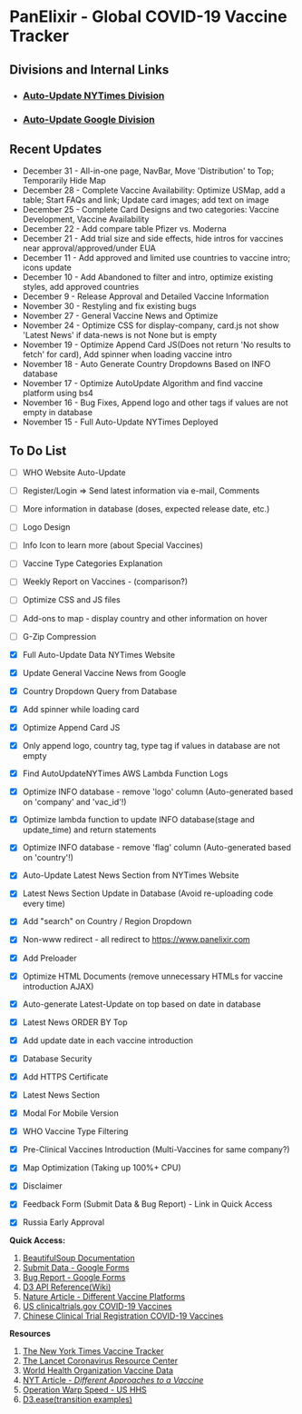 # PanElixir - Global COVID-19 Vaccine Tracker

## **Divisions and Internal Links**
+ ### [Auto-Update NYTimes Division](https://github.com/tonyliunyc/panelixir/tree/AutoUpdateNYTimes)
+ ### [Auto-Update Google Division](https://github.com/tonyliunyc/panelixir/tree/AutoUpdateGoogle)

## **Recent Updates**
+ December 31 - All-in-one page, NavBar, Move 'Distribution' to Top; Temporarily Hide Map
+ December 28 - Complete Vaccine Availability: Optimize USMap, add a table; Start FAQs and link; Update card images; add text on image
+ December 25 - Complete Card Designs and two categories: Vaccine Development, Vaccine Availability
+ December 22 - Add compare table Pfizer vs. Moderna
+ December 21 - Add trial size and side effects, hide intros for vaccines near approval/approved/under EUA
+ December 11 - Add approved and limited use countries to vaccine intro; icons update
+ December 10 - Add Abandoned to filter and intro, optimize existing styles, add approved countries
+ December 9 - Release Approval and Detailed Vaccine Information
+ November 30 - Restyling and fix existing bugs
+ November 27 - General Vaccine News and Optimize
+ November 24 - Optimize CSS for display-company, card.js not show 'Latest News' if data-news is not None but is empty
+ November 19 - Optimize Append Card JS(Does not return 'No results to fetch' for card), Add spinner when loading vaccine intro
+ November 18 - Auto Generate Country Dropdowns Based on INFO database
+ November 17 - Optimize AutoUpdate Algorithm and find vaccine platform using bs4
+ November 16 - Bug Fixes, Append logo and other tags if values are not empty in database
+ November 15 - Full Auto-Update NYTimes Deployed

## **To Do List**
* [ ] WHO Website Auto-Update
* [ ] Register/Login => Send latest information via e-mail, Comments
* [ ] More information in database (doses, expected release date, etc.)
* [ ] Logo Design
* [ ] Info Icon to learn more (about Special Vaccines)
* [ ] Vaccine Type Categories Explanation
* [ ] Weekly Report on Vaccines - (comparison?)
* [ ] Optimize CSS and JS files
* [ ] Add-ons to map - display country and other information on hover
* [ ] G-Zip Compression
* [X] Full Auto-Update Data NYTimes Website
* [X] Update General Vaccine News from Google
* [X] Country Dropdown Query from Database
* [X] Add spinner while loading card
* [X] Optimize Append Card JS
* [X] Only append logo, country tag, type tag if values in database are not empty
* [X] Find AutoUpdateNYTimes AWS Lambda Function Logs
* [X] Optimize INFO database - remove 'logo' column (Auto-generated based on 'company' and 'vac_id'!)
* [X] Optimize lambda function to update INFO database(stage and update_time) and return statements
* [X] Optimize INFO database - remove 'flag' column (Auto-generated based on 'country'!)
* [X] Auto-Update Latest News Section from NYTimes Website
* [X] Latest News Section Update in Database (Avoid re-uploading code every time)
* [X] Add "search" on Country / Region Dropdown
* [X] Non-www redirect - all redirect to https://www.panelixir.com
* [X] Add Preloader
* [X] Optimize HTML Documents (remove unnecessary HTMLs for vaccine introduction AJAX)
* [X] Auto-generate Latest-Update on top based on date in database
* [X] Latest News ORDER BY Top
* [X] Add update date in each vaccine introduction
* [X] Database Security
* [X] Add HTTPS Certificate
* [X] Latest News Section
* [X] Modal For Mobile Version
* [X] WHO Vaccine Type Filtering
* [X] Pre-Clinical Vaccines Introduction (Multi-Vaccines for same company?)
* [X] Map Optimization (Taking up 100%+ CPU)
* [X] Disclaimer
* [X] Feedback Form (Submit Data & Bug Report) - Link in Quick Access
* [X] Russia Early Approval


**Quick Access:**
1. [BeautifulSoup Documentation](https://www.crummy.com/software/BeautifulSoup/bs4/doc/)
2. [Submit Data - Google Forms](https://docs.google.com/forms/d/1UNOq6-FG93ysnf9Qz9wue7jy_IV_Kkay38vr3I4aEsc/edit?usp=sharing)
3. [Bug Report - Google Forms](https://docs.google.com/forms/d/1fPws_MFtqO4bLWH_1xhLt4AEEcYHpdQt8DiRNabJc-Y/edit?usp=sharing)
4. [D3 API Reference(Wiki)](https://github.com/d3/d3/blob/master/API.md)
5. [Nature Article - Different Vaccine Platforms](https://www.nature.com/articles/s41563-020-0746-0)
6. [US clinicaltrials.gov COVID-19 Vaccines](https://clinicaltrials.gov/ct2/results?cond=Covid19&term=&type=Intr&rslt=&age_v=&gndr=&intr=Vaccine&titles=&outc=&spons=&lead=&id=&cntry=&state=&city=&dist=&locn=&rsub=&strd_s=&strd_e=&prcd_s=&prcd_e=&sfpd_s=&sfpd_e=&rfpd_s=&rfpd_e=&lupd_s=&lupd_e=&sort=)
7. [Chinese Clinical Trial Registration COVID-19 Vaccines](http://www.chictr.org.cn/searchprojen.aspx?title=vaccine&officialname=&subjectid=&secondaryid=&applier=&studyleader=&ethicalcommitteesanction=&sponsor=&studyailment=COVID-19&studyailmentcode=&studytype=0&studystage=0&studydesign=0&minstudyexecutetime=&maxstudyexecutetime=&recruitmentstatus=0&gender=0&agreetosign=&secsponsor=&regno=&regstatus=0&country=&province=&city=&institution=&institutionlevel=&measure=&intercode=&sourceofspends=&createyear=0&isuploadrf=&whetherpublic=&btngo=btn&verifycode=&page=1)

**Resources**
1. [The New York Times Vaccine Tracker](https://www.nytimes.com/interactive/2020/science/coronavirus-vaccine-tracker.html)
2. [The Lancet Coronavirus Resource Center](https://www.thelancet.com/coronavirus?dgcid=kr_pop-up_tlcoronavirus20)
3. [World Health Organization Vaccine Data](https://www.who.int/publications/m/item/draft-landscape-of-covid-19-candidate-vaccines)
4. [NYT Article - *Different Approaches to a Vaccine*](https://www.nytimes.com/interactive/2020/05/20/science/coronavirus-vaccine-development.html?action=click&module=RelatedLinks&pgtype=Article)
5. [Operation Warp Speed - US HHS](https://www.hhs.gov/coronavirus/explaining-operation-warp-speed/index.html)
7. [D3.ease(transition examples)](https://observablehq.com/@d3/easing-animations)